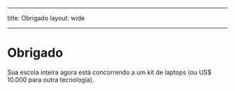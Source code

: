 * * *

title: Obrigado layout: wide

* * *

# Obrigado

Sua escola inteira agora está concorrendo a um kit de laptops (ou US$ 10.000 para outra tecnologia).